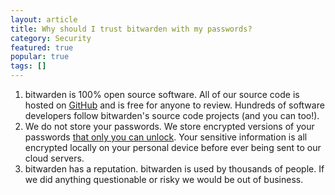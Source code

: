 ```yaml
---
layout: article
title: Why should I trust bitwarden with my passwords?
category: Security
featured: true
popular: true
tags: []
---
```


1. bitwarden is 100% open source software. All of our source code is hosted on [GitHub][github] and is free for anyone
to review. Hundreds of software developers follow bitwarden's source code projects (and you can too!).
2. We do not store your passwords. We store encrypted versions of your passwords [that only you can unlock][encrypted].
Your sensitive information is all encrypted locally on your personal device before ever being sent to our cloud servers.
3. bitwarden has a reputation. bitwarden is used by thousands of people. If we did anything questionable or risky we
would be out of business.

[github]: https://github.com/bitwarden
[encrypted]: https://help.bitwarden.com/security/can-bitwarden-see-my-passwords/
